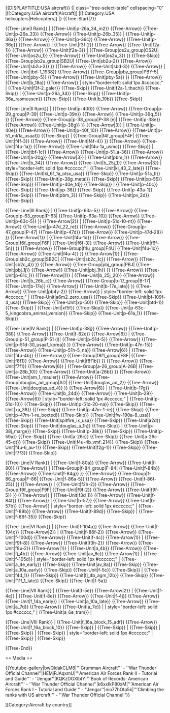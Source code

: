 {{DISPLAYTITLE:USA aircraft}}
{| class="tree-select-table" cellspacing="0"
|[[:Category:USA aircraft|Aircraft]]
|[[:Category:USA helicopters|Helicopters]]
|}
{{Tree-Start|7}}

{{Tree-Line|I Rank}}
|
{{Tree-Unit|p-26a_34_m2}}
{{Tree-Arrow}}
{{Tree-Unit|p-26a_33}}
{{Tree-Arrow}}
{{Tree-Unit|p-26b_35}}
|
{{Tree-Unit|p-36a}}
{{Tree-Arrow}}
{{Tree-Unit|p-36c}}
{{Tree-Arrow}}
{{Tree-Unit|p-36g}}
{{Tree-Arrow}}
|
{{Tree-Unit|f3f-2}}
{{Tree-Arrow}}
{{Tree-Unit|f2a-1}}
{{Tree-Arrow}}
{{Tree-Unit|f2a-3}}
|
{{Tree-Group|os2u_group|OS2U|
  {{Tree-Unit|os2u_1}}
{{Tree-Arrow}}
{{Tree-Unit|os2u_3}}
}}
{{Tree-Skip}}
{{Tree-Group|sb2u_group|SB2U|
  {{Tree-Unit|sb2u-2}}
{{Tree-Arrow}}
{{Tree-Unit|sb2u-3}}
}}
{{Tree-Arrow}}
{{Tree-Unit|sbd-3}}
{{Tree-Arrow}}
|
{{Tree-Unit|tbd-1_1938}}
{{Tree-Arrow}}
{{Tree-Group|pby_group|PBY-5|
  {{Tree-Unit|pby-5}}
{{Tree-Arrow}}
{{Tree-Unit|pby-5a}}
}}
{{Tree-Arrow}}
{{Tree-Unit|b_18a}}
{{Tree-Arrow}}
| style="border-left: solid 1px #cccccc;" |
{{Tree-Unit|f3f-2_galer}}
{{Tree-Skip}}
{{Tree-Unit|f2a-1_thach}}
{{Tree-Skip}}
|
{{Tree-Unit|p-26a_34}}
{{Tree-Skip}}
{{Tree-Unit|p-36a_rasmussen}}
{{Tree-Skip}}
{{Tree-Unit|b_10b}}
{{Tree-Skip}}

{{Tree-Line|II Rank}}
|
{{Tree-Unit|p-400}}
{{Tree-Arrow}}
{{Tree-Group|p-39_group|P-39|
  {{Tree-Unit|p-39n}}
{{Tree-Arrow}}
{{Tree-Unit|p-39q_5}}
}}
{{Tree-Arrow}}
{{Tree-Group|p-38_group|P-38 (e)|
  {{Tree-Unit|p-38e}}
{{Tree-Arrow}}
{{Tree-Unit|p-38g}}
}}
{{Tree-Arrow|3}}
|
{{Tree-Unit|p-40e}}
{{Tree-Arrow}}
{{Tree-Unit|p-40f_10}}
{{Tree-Arrow}}
{{Tree-Unit|p-51_mk1a_usaaf}}
{{Tree-Skip}}
|
{{Tree-Group|f4f_group|F4F|
  {{Tree-Unit|f4f-3}}
{{Tree-Arrow}}
{{Tree-Unit|f4f-4}}
}}
{{Tree-Arrow}}
{{Tree-Unit|f4u-1a}}
{{Tree-Arrow}}
{{Tree-Unit|f4u-1a_usmc}}
{{Tree-Skip}}
|
{{Tree-Unit|tbf-1c}}
{{Tree-Arrow}}
{{Tree-Unit|p-51_a-36}}
{{Tree-Arrow}}
{{Tree-Unit|a-20g}}
{{Tree-Arrow|3}}
|
{{Tree-Unit|pbm_1}}
{{Tree-Arrow}}
{{Tree-Unit|b_34}}
{{Tree-Arrow}}
{{Tree-Unit|b_25j_1}}
{{Tree-Arrow|3}}
| style="border-left: solid 1px #cccccc;" |
{{Tree-Unit|ki_43_2_late}}
{{Tree-Skip}}
{{Tree-Unit|ki_61_1a_otsu_usa}}
{{Tree-Skip}}
{{Tree-Unit|p-51a_tl}}
{{Tree-Skip}}
{{Tree-Unit|p-38g_metal}}
{{Tree-Skip}}
{{Tree-Unit|xp-55}}
{{Tree-Skip}}
{{Tree-Unit|p-40e_td}}
{{Tree-Skip}}
|
{{Tree-Unit|p-40c}}
{{Tree-Skip}}
{{Tree-Unit|yp-38}}
{{Tree-Skip}}
{{Tree-Unit|p-43a-1}}
{{Tree-Skip}}
{{Tree-Unit|pbm_3}}
{{Tree-Skip}}
{{Tree-Unit|pv_2d}}
{{Tree-Skip}}

{{Tree-Line|III Rank}}
|
{{Tree-Unit|p-63a-5}}
{{Tree-Arrow}}
{{Tree-Group|p-63_group|P-63|
  {{Tree-Unit|p-63a-10}}
{{Tree-Arrow}}
{{Tree-Unit|p-63c-5}}
}}
{{Tree-Arrow|2}}
|
{{Tree-Unit|p-51c-10-nt}}
{{Tree-Arrow}}
{{Tree-Unit|p-47d_22_re}}
{{Tree-Arrow}}
{{Tree-Group|p-47_group|P-47|
  {{Tree-Unit|p-47d}}
{{Tree-Arrow}}
{{Tree-Unit|p-47d-28}}
}}
{{Tree-Arrow|1}}
|
{{Tree-Unit|f4u-1d}}
{{Tree-Arrow}}
{{Tree-Group|f6f_group|F6F|
  {{Tree-Unit|f6f-3}}
{{Tree-Arrow}}
{{Tree-Unit|f6f-5n}}
}}
{{Tree-Arrow}}
{{Tree-Group|f4u_group|F4U|
  {{Tree-Unit|f4u-1c}}
{{Tree-Arrow}}
{{Tree-Unit|f4u-4}}
}}
{{Tree-Arrow|1}}
|
{{Tree-Group|sb2c_group|SB2C|
  {{Tree-Unit|sb2c_1c}}
{{Tree-Arrow}}
{{Tree-Unit|sb2c_4}}
}}
{{Tree-Arrow}}
{{Tree-Group|pbj_group|PBJ|
  {{Tree-Unit|pbj_1j}}
{{Tree-Arrow}}
{{Tree-Unit|pbj_1h}}
}}
{{Tree-Arrow}}
{{Tree-Unit|p-61c_1}}
{{Tree-Arrow|1}}
|
{{Tree-Unit|b_25j_20}}
{{Tree-Arrow}}
{{Tree-Unit|b_26b_c}}
{{Tree-Arrow}}
{{Tree-Group|b-17_group|B-17|
  {{Tree-Unit|b-17e}}
{{Tree-Arrow}}
{{Tree-Unit|b-17e_late}}
}}
{{Tree-Arrow}}
{{Tree-Unit|pb4y-2}}
{{Tree-Arrow}}
| style="border-left: solid 1px #cccccc;" |
{{Tree-Unit|a6m2_zero_usa}}
{{Tree-Skip}}
{{Tree-Unit|bf-109f-4_usa}}
{{Tree-Skip}}
{{Tree-Unit|xp-50}}
{{Tree-Skip}}
{{Tree-Unit|btd-1}}
{{Tree-Skip}}
|
{{Tree-Unit|xf5f}}
{{Tree-Skip}}
{{Tree-Unit|p-63c-5_kingcobra_animal_version}}
{{Tree-Skip}}
{{Tree-Unit|p-61a_1}}
{{Tree-Skip}}

{{Tree-Line|IV Rank}}
|
{{Tree-Unit|p-38j}}
{{Tree-Arrow}}
{{Tree-Unit|p-38l}}
{{Tree-Arrow}}
{{Tree-Unit|f-82e}}
{{Tree-Arrow|6}}
|
{{Tree-Group|p-51_group|P-51 (l)|
  {{Tree-Unit|p-51d-5}}
{{Tree-Arrow}}
{{Tree-Unit|p-51d-30_usaaf_korea}}
}}
{{Tree-Arrow}}
{{Tree-Unit|p-47n-15}}
{{Tree-Arrow}}
{{Tree-Unit|p-51h-5_na}}
{{Tree-Arrow|6}}
|
{{Tree-Unit|f4u-4b}}
{{Tree-Arrow}}
{{Tree-Group|f8f1_group|F8F|
  {{Tree-Unit|f8f1}}
{{Tree-Arrow}}
{{Tree-Unit|f8f1b}}
}}
{{Tree-Arrow}}
{{Tree-Unit|f7f1}}
{{Tree-Arrow|6}}
|
{{Tree-Group|a-26_group|A-26B|
  {{Tree-Unit|a-26b_10}}
{{Tree-Arrow}}
{{Tree-Unit|a-26b}}
}}
{{Tree-Arrow}}
{{Tree-Unit|am_1_mauler}}
{{Tree-Arrow}}
{{Tree-Group|douglas_ad_group|AD|
  {{Tree-Unit|douglas_ad_2}}
{{Tree-Arrow}}
{{Tree-Unit|douglas_ad_4}}
}}
{{Tree-Arrow|6}}
|
{{Tree-Unit|b-17g}}
{{Tree-Arrow}}
{{Tree-Unit|b_24d}}
{{Tree-Arrow}}
{{Tree-Unit|b-29}}
{{Tree-Arrow|6}}
| style="border-left: solid 1px #cccccc;" |
{{Tree-Unit|p-51d-10}}
{{Tree-Skip}}
{{Tree-Unit|p-51d-20-na}}
{{Tree-Skip}}
{{Tree-Unit|xa_38}}
{{Tree-Skip}}
{{Tree-Unit|p-47m-1-re}}
{{Tree-Skip}}
{{Tree-Unit|p-47m-1-re_boxted}}
{{Tree-Skip}}
{{Tree-Unit|fw-190a-8_usa}}
{{Tree-Skip}}
{{Tree-Unit|spitfire_ix_usa}}
{{Tree-Skip}}
{{Tree-Unit|a2d}}
{{Tree-Skip}}
{{Tree-Unit|douglas_a_1h}}
{{Tree-Skip}}
|
{{Tree-Unit|p-38j_marge}}
{{Tree-Skip}}
{{Tree-Unit|p-38k}}
{{Tree-Skip}}
{{Tree-Unit|p-59a}}
{{Tree-Skip}}
{{Tree-Unit|a-26c}}
{{Tree-Skip}}
{{Tree-Unit|a-26c-45-dt}}
{{Tree-Skip}}
{{Tree-Unit|f4u-4b_vmf_214}}
{{Tree-Skip}}
{{Tree-Unit|f4u-6_au-1}}
{{Tree-Skip}}
{{Tree-Unit|f2g-1}}
{{Tree-Skip}}
{{Tree-Unit|f7f3}}
{{Tree-Skip}}

{{Tree-Line|V Rank}}
|
{{Tree-Unit|f-80a}}
{{Tree-Arrow}}
{{Tree-Unit|f-80}}
{{Tree-Arrow}}
|
{{Tree-Group|f-84_group|F-84|
  {{Tree-Unit|f-84b}}
{{Tree-Arrow}}
{{Tree-Unit|f-84g}}
}}
{{Tree-Arrow}}
{{Tree-Group|f-86_group|F-86|
  {{Tree-Unit|f-86a-5}}
{{Tree-Arrow}}
{{Tree-Unit|f-86f-25}}
}}
{{Tree-Arrow}}
|
{{Tree-Unit|f2h-2}}
{{Tree-Arrow}}
{{Tree-Group|f9f_group|F9F|
  {{Tree-Unit|f9f-2}}
{{Tree-Arrow}}
{{Tree-Unit|f9f-5}}
}}
{{Tree-Arrow}}
|
{{Tree-Unit|f3d_1}}
{{Tree-Arrow}}
{{Tree-Unit|f-84f}}
{{Tree-Arrow}}
|
{{Tree-Unit|b-57}}
{{Tree-Arrow}}
{{Tree-Unit|b-57b}}
{{Tree-Arrow}}
| style="border-left: solid 1px #cccccc;" |
{{Tree-Unit|f-89b}}
{{Tree-Arrow}}
{{Tree-Unit|f-89d}}
{{Tree-Skip}}
|
{{Tree-Unit|f-86f-35}}
{{Tree-Skip}}

{{Tree-Line|VI Rank}}
|
{{Tree-Unit|f-104a}}
{{Tree-Arrow}}
{{Tree-Unit|f-104c}}
{{Tree-Arrow|2}}
|
{{Tree-Unit|f-86f-2}}
{{Tree-Arrow}}
{{Tree-Unit|f-100d}}
{{Tree-Arrow}}
{{Tree-Unit|f-4c}}
{{Tree-Arrow|1}}
|
{{Tree-Unit|f9f-8}}
{{Tree-Arrow}}
{{Tree-Unit|f3h-2}}
{{Tree-Arrow}}
{{Tree-Unit|f8u-2}}
{{Tree-Arrow|1}}
|
{{Tree-Unit|a_4b}}
{{Tree-Arrow}}
{{Tree-Unit|fj_4b}}
{{Tree-Arrow}}
{{Tree-Unit|av_8c}}
{{Tree-Arrow|1}}
|
{{Tree-Unit|f-105d}}
| style="border-left: solid 1px #cccccc;" |
{{Tree-Unit|a_4e_early}}
{{Tree-Skip}}
{{Tree-Unit|av_8a}}
{{Tree-Skip}}
{{Tree-Unit|a_10a_early}}
{{Tree-Skip}}
{{Tree-Unit|f-5c}}
{{Tree-Skip}}
|
{{Tree-Unit|f4d_1}}
{{Tree-Skip}}
{{Tree-Unit|fj_4b_agm_12b}}
{{Tree-Skip}}
{{Tree-Unit|f11f_1_late}}
{{Tree-Skip}}
{{Tree-Unit|f-5a}}

{{Tree-Line|VII Rank}}
|
{{Tree-Unit|f-5e}}
{{Tree-Arrow|2}}
|
{{Tree-Unit|f-4e}}
|
{{Tree-Unit|f-8e}}
{{Tree-Arrow}}
{{Tree-Unit|f-4j}}
{{Tree-Arrow}}
{{Tree-Unit|f_14a_early}}
|
{{Tree-Unit|a_10a_late}}
{{Tree-Arrow}}
{{Tree-Unit|a_7d}}
{{Tree-Arrow}}
{{Tree-Unit|a_7e}}
|
| style="border-left: solid 1px #cccccc;" |
{{Tree-Unit|a_6e_tram}}
|

{{Tree-Line|VIII Rank}}
|
{{Tree-Unit|f_16a_block_15_adf}}
{{Tree-Arrow}}
{{Tree-Unit|f_16a_block_10}}
{{Tree-Skip}}
|
{{Tree-Skip}}
|
{{Tree-Skip}}
|
{{Tree-Skip}}
|
{{Tree-Skip}}
| style="border-left: solid 1px #cccccc;" |
{{Tree-Skip}}
|
{{Tree-Skip}}

{{Tree-End}}

== Media ==

<!-- ''Excellent additions to the article would be video guides, screenshots from the game, and photos.'' -->

{{Youtube-gallery|bwQldakCLM8|'''Grumman Aircraft''' - ''War Thunder Official Channel''|HEMjPJAqxmU|'''American Air Forces Rank II - Tutorial and Guide''' - ''Jengar''|KQKzDGXlbtY|'''Book of Records: American Aircraft''' - ''War Thunder Official Channel''|k6xxIkP80xM|'''American Air Forces Rank I - Tutorial and Guide''' - ''Jengar''|nio77hOta5k|'''Climbing the ranks with US aircraft'''  - ''War Thunder Official Channel''}}

[[Category:Aircraft by country]]
